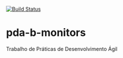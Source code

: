 [![Build Status](https://www.travis-ci.org/tasima-uniritter/pda-b-monitors.svg?branch=master)](https://travis-ci.com/tasima-uniritter/pda-b-monitors)
# pda-b-monitors
Trabalho de Práticas de Desenvolvimento Ágil
